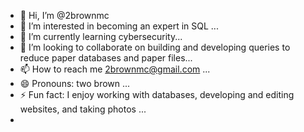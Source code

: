 - 👋 Hi, I’m @2brownmc
- 👀 I’m interested in becoming an expert in SQL ...
- 🌱 I’m currently learning cybersecurity...
- 💞️ I’m looking to collaborate on building and developing queries to reduce paper databases and paper files...
- 📫 How to reach me 2brownmc@gmail.com ...
- 😄 Pronouns: two brown ... 
- ⚡ Fun fact: I enjoy working with databases, developing and editing websites, and taking photos ...
- 
<!---
2brownmc/2brownmc is a ✨ special ✨ repository because its `README.md` (this file) appears on your GitHub profile.
You can click the Preview link to take a look at your changes.
--->
